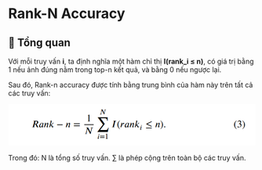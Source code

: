 # Rank-N Accuracy

## 🧾 Tổng quan
Với mỗi truy vấn **i**, ta định nghĩa một hàm chỉ thị **I(rank_i ≤ n)**, có giá trị bằng 1 nếu ảnh đúng nằm trong top-n kết quả, và bằng 0 nếu ngược lại.

Sau đó, Rank-n accuracy được tính bằng trung bình của hàm này trên tất cả các truy vấn:

![Công thức Rank-n](/evaluation/metrics/rank-n-accuracy/img/rank-n-accuracy.png)

Trong đó:
N là tổng số truy vấn.
∑ là phép cộng trên toàn bộ các truy vấn.